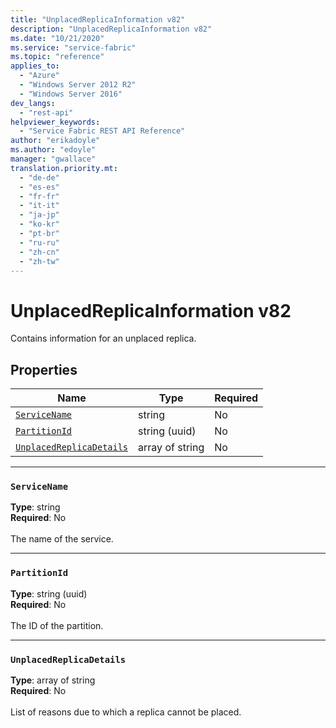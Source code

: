 ```yaml
---
title: "UnplacedReplicaInformation v82"
description: "UnplacedReplicaInformation v82"
ms.date: "10/21/2020"
ms.service: "service-fabric"
ms.topic: "reference"
applies_to: 
  - "Azure"
  - "Windows Server 2012 R2"
  - "Windows Server 2016"
dev_langs: 
  - "rest-api"
helpviewer_keywords: 
  - "Service Fabric REST API Reference"
author: "erikadoyle"
ms.author: "edoyle"
manager: "gwallace"
translation.priority.mt: 
  - "de-de"
  - "es-es"
  - "fr-fr"
  - "it-it"
  - "ja-jp"
  - "ko-kr"
  - "pt-br"
  - "ru-ru"
  - "zh-cn"
  - "zh-tw"
---
```

# UnplacedReplicaInformation v82

Contains information for an unplaced replica.

## Properties
| Name | Type | Required |
| --- | --- | --- |
| [`ServiceName`](#servicename) | string | No |
| [`PartitionId`](#partitionid) | string (uuid) | No |
| [`UnplacedReplicaDetails`](#unplacedreplicadetails) | array of string | No |

____
### `ServiceName`
__Type__: string <br/>
__Required__: No<br/>
<br/>
The name of the service.

____
### `PartitionId`
__Type__: string (uuid) <br/>
__Required__: No<br/>
<br/>
The ID of the partition.

____
### `UnplacedReplicaDetails`
__Type__: array of string <br/>
__Required__: No<br/>
<br/>
List of reasons due to which a replica cannot be placed.
